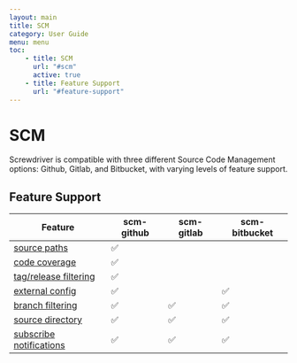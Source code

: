 ```yaml
---
layout: main
title: SCM
category: User Guide
menu: menu
toc:
    - title: SCM
      url: "#scm"
      active: true
    - title: Feature Support
      url: "#feature-support"
---
```

# SCM

Screwdriver is compatible with three different Source Code Management options: Github, Gitlab, and Bitbucket, with varying levels of feature support.

## Feature Support
| Feature                                            | scm-github | scm-gitlab | scm-bitbucket |
|----------------------------------------------------|------------|------------|---------------|
| [source paths][source-paths]                       |     ✅     |            |              |
| [code coverage][code-coverage]                     |     ✅     |            |               |
| [tag/release filtering][tag-release-filtering]     |     ✅     |            |               |
| [external config][external-config]                 |     ✅     |            |      ✅       |
| [branch filtering][branch-filtering]               |     ✅     |     ✅     |      ✅      |
| [source directory][source-directory]               |     ✅     |     ✅     |      ✅      |
| [subscribe notifications][subscribe-notifications] |     ✅     |     ✅     |      ✅      |


[branch-filtering]: ./configuration/workflow#branch-filtering
[code-coverage]: ./configuration/code-coverage#github-pull-request-decoration
[external-config]: ./configuration/externalConfig
[source-directory]: ./configuration/sourceDirectory
[source-paths]: ./configuration/sourcePaths
[subscribe-notifications]: ./configuration/workflow#subscribed-scm-notifications
[tag-release-filtering]: ./configuration/workflow#tagrelease-filtering
